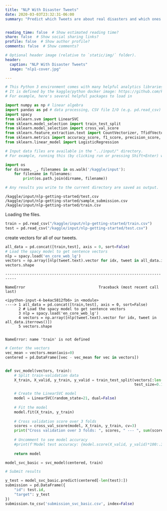 ```yaml
---
title: "NLP With Disaster Tweets"
date: 2020-03-03T23:32:31-06:00
summary: "Predict which Tweets are about real disasters and which ones are not"


reading_time: false  # Show estimated reading time?
share: false  # Show social sharing links?
profile: false  # Show author profile?
comments: false  # Show comments?

# Optional header image (relative to `static/img/` folder).
header:
  caption: "NLP With Disaster Tweets"
  image: "nlp1-cover.jpg"

---
```



```python
# This Python 3 environment comes with many helpful analytics libraries installed
# It is defined by the kaggle/python docker image: https://github.com/kaggle/docker-python
# For example, here's several helpful packages to load in 

import numpy as np # linear algebra
import pandas as pd # data processing, CSV file I/O (e.g. pd.read_csv)
import spacy
from sklearn.svm import LinearSVC
from sklearn.model_selection import train_test_split
from sklearn.model_selection import cross_val_score
from sklearn.feature_extraction.text import CountVectorizer, TfidfVectorizer
from sklearn.metrics import accuracy_score, f1_score, precision_score, recall_score, classification_report
from sklearn.linear_model import LogisticRegression

# Input data files are available in the "../input/" directory.
# For example, running this (by clicking run or pressing Shift+Enter) will list all files under the input directory

import os
for dirname, _, filenames in os.walk('/kaggle/input'):
    for filename in filenames:
        print(os.path.join(dirname, filename))

# Any results you write to the current directory are saved as output.
```

    /kaggle/input/nlp-getting-started/test.csv
    /kaggle/input/nlp-getting-started/sample_submission.csv
    /kaggle/input/nlp-getting-started/train.csv
    

Loading the files.


```python
train = pd.read_csv("/kaggle/input/nlp-getting-started/train.csv")
test = pd.read_csv("/kaggle/input/nlp-getting-started/test.csv")
```

create vectors for all of our tweets.


```python
all_data = pd.concat([train,test], axis = 0, sort=False)
# Load the spacy model to get sentence vectors
nlp = spacy.load('en_core_web_lg')
vectors = np.array([nlp(tweet.text).vector for idx, tweet in all_data.iterrows()])
vectors.shape
```


    ---------------------------------------------------------------------------

    NameError                                 Traceback (most recent call last)

    <ipython-input-4-be4ac5812fb6> in <module>
    ----> 1 all_data = pd.concat([train,test], axis = 0, sort=False)
          2 # Load the spacy model to get sentence vectors
          3 nlp = spacy.load('en_core_web_lg')
          4 vectors = np.array([nlp(tweet.text).vector for idx, tweet in all_data.iterrows()])
          5 vectors.shape
    

    NameError: name 'train' is not defined



```python
# Center the vectors
vec_mean = vectors.mean(axis=0)
centered = pd.DataFrame([vec - vec_mean for vec in vectors])
```


```python

def svc_model(vectors, train):
    # Split train-validation data
    X_train, X_valid, y_train, y_valid = train_test_split(vectors[:len(train)], train.target, 
                                                          test_size=0.1, random_state=21)

    # Create the LinearSVC model
    model = LinearSVC(random_state=21, dual=False)
    
    # Fit the model
    model.fit(X_train, y_train)
    
    # Cross validation score over 3 folds
    scores = cross_val_score(model, X_train, y_train, cv=3)
    print("Cross validation over 3 folds: ", scores, " --- ", sum(scores)/3.)
    
    # Uncomment to see model accuracy
    #print(f'Model test accuracy: {model.score(X_valid, y_valid)*100:.3f}%')
    
    return model

model_svc_basic = svc_model(centered, train)
```


```python
# Submit results

y_test = model_svc_basic.predict(centered[-len(test):])
submission = pd.DataFrame({
    "id": test.id, 
    "target": y_test
})
submission.to_csv('submission_svc_basic.csv', index=False)
```

